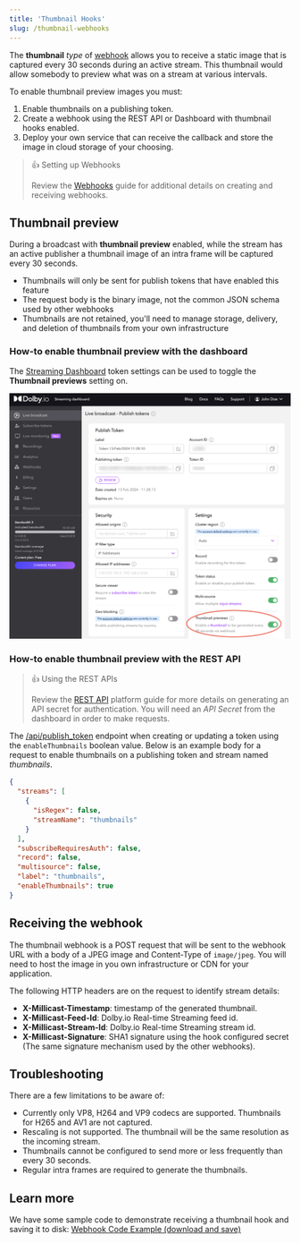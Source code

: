 ```yaml
---
title: 'Thumbnail Hooks'
slug: /thumbnail-webhooks
---
```


The **thumbnail** _type_ of [webhook](/millicast/webhooks/index.md) allows you to receive a static image that is captured every 30 seconds during an active stream. This thumbnail would allow somebody to preview what was on a stream at various intervals.

To enable thumbnail preview images you must:

1. Enable thumbnails on a publishing token.
2. Create a webhook using the REST API or Dashboard with thumbnail hooks enabled.
3. Deploy your own service that can receive the callback and store the image in cloud storage of your choosing.

> 👍 Setting up Webhooks
>
> Review the [Webhooks](/millicast/webhooks/index.md) guide for additional details on creating and receiving webhooks.

## Thumbnail preview

During a broadcast with **thumbnail preview** enabled, while the stream has an active publisher a thumbnail image of an intra frame will be captured every 30 seconds.

- Thumbnails will only be sent for publish tokens that have enabled this feature
- The request body is the binary image, not the common JSON schema used by other webhooks
- Thumbnails are not retained, you'll need to manage storage, delivery, and deletion of thumbnails from your own infrastructure

### How-to enable thumbnail preview with the dashboard

The [Streaming Dashboard](/millicast/streaming-dashboard/index.mdx) token settings can be used to toggle the **Thumbnail previews** setting on.

![](../assets/img/dashboard-publish-thumbnail-setting.png)

### How-to enable thumbnail preview with the REST API

> 👍 Using the REST APIs
>
> Review the [REST API](/millicast/getting-started/using-rest-apis.md) platform guide for more details on generating an API secret for authentication. You will need an _API Secret_ from the dashboard in order to make requests.

The [/api/publish_token](/millicast/api/publish-token-v-1-create-token.api.mdx) endpoint when creating or updating a token using the `enableThumbnails` boolean value. Below is an example body for a request to enable thumbnails on a publishing token and stream named _thumbnails_.

```json
{
  "streams": [
    {
      "isRegex": false,
      "streamName": "thumbnails"
    }
  ],
  "subscribeRequiresAuth": false,
  "record": false,
  "multisource": false,
  "label": "thumbnails",
  "enableThumbnails": true
}
```

## Receiving the webhook

The thumbnail webhook is a POST request that will be sent to the webhook URL with a body of a JPEG image and Content-Type of `image/jpeg`. You will need to host the image in you own infrastructure or CDN for your application.

The following HTTP headers are on the request to identify stream details:

- **X-Millicast-Timestamp**: timestamp of the generated thumbnail.
- **X-Millicast-Feed-Id**: Dolby.io Real-time Streaming feed id.
- **X-Millicast-Stream-Id**: Dolby.io Real-time Streaming stream id.
- **X-Millicast-Signature**: SHA1 signature using the hook configured secret (The same signature mechanism used by the other webhooks).

## Troubleshooting

There are a few limitations to be aware of:

- Currently only VP8, H264 and VP9 codecs are supported. Thumbnails for H265 and AV1 are not captured.
- Rescaling is not supported. The thumbnail will be the same resolution as the incoming stream.
- Thumbnails cannot be configured to send more or less frequently than every 30 seconds.
- Regular intra frames are required to generate the thumbnails.

## Learn more

We have some sample code to demonstrate receiving a thumbnail hook and saving it to disk: [Webhook Code Example (download and save)](https://github.com/millicast/samples-millicast-webhooks)
